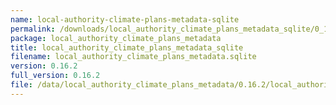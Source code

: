 ```yaml
---
name: local-authority-climate-plans-metadata-sqlite
permalink: /downloads/local_authority_climate_plans_metadata_sqlite/0_16_2
package: local_authority_climate_plans_metadata
title: local_authority_climate_plans_metadata_sqlite
filename: local_authority_climate_plans_metadata.sqlite
version: 0.16.2
full_version: 0.16.2
file: /data/local_authority_climate_plans_metadata/0.16.2/local_authority_climate_plans_metadata.sqlite
---
```

